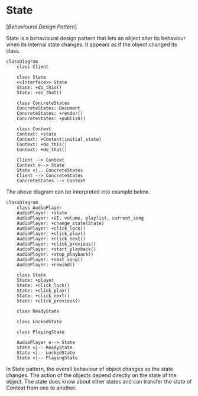 # State

[*Behavioural Design Pattern*]

State is a behavioural design pattern that lets an object alter
its behaviour when its internal state changes. It appears as
if the object changed its class.

```mermaid
classDiagram
    class Client

    class State
    <<Interface>> State
    State: +do_this()
    State: +do_that()

    class ConcreteStates
    ConcreteStates: Document
    ConcreteStates: +render()
    ConcreteStates: +publish()

    class Context
    Context: +state
    Context: +Context(initial_state)
    Context: +do_this()
    Context: +do_that()

    Client --> Context
    Context o--> State
    State <|.. ConcreteStates
    Client --> ConcreteStates
    ConcreteStates --> Context
```

The above diagram can be interpreted into example below.

```mermaid
classDiagram
    class AudioPlayer
    AudioPlayer: +state
    AudioPlayer: +UI, volume, playlist, current_song
    AudioPlayer: +change_state(State)
    AudioPlayer: +click_lock()
    AudioPlayer: +click_play()
    AudioPlayer: +click_next()
    AudioPlayer: +click_previous()
    AudioPlayer: +start_playback()
    AudioPlayer: +stop_playback()
    AudioPlayer: +next_song()
    AudioPlayer: +rewind()

    class State
    State: +player
    State: +click_lock()
    State: +click_play()
    State: +click_next()
    State: +click_previous()

    class ReadyState

    class LockedState

    class PlayingState

    AudioPlayer o--> State
    State <|-- ReadyState
    State <|-- LockedState
    State <|-- PlayingState

```

In State pattern, the overall behaviour of object changes
as the state changes. The action of the objects depend directly
on the state of the object. The state does know about other states
and can transfer the state of Context from one to another.